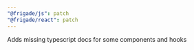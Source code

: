 ```yaml
---
"@frigade/js": patch
"@frigade/react": patch
---
```


Adds missing typescript docs for some components and hooks
